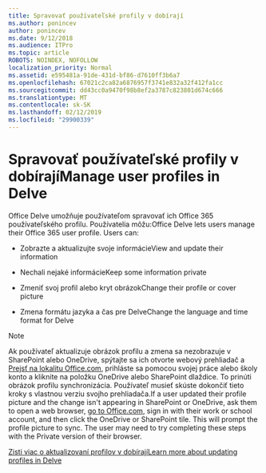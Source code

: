 ```yaml
---
title: Spravovať používateľské profily v dobírají
ms.author: ponincev
author: ponincev
ms.date: 9/12/2018
ms.audience: ITPro
ms.topic: article
ROBOTS: NOINDEX, NOFOLLOW
localization_priority: Normal
ms.assetid: e595481a-91de-431d-bf86-d7610ff3b6a7
ms.openlocfilehash: 67021c2ca82a6876957f3741e832a32f412fa1cc
ms.sourcegitcommit: dd43cc0a9470f98b8ef2a3787c823801d674c666
ms.translationtype: MT
ms.contentlocale: sk-SK
ms.lasthandoff: 02/12/2019
ms.locfileid: "29900339"
---
```

# <a name="manage-user-profiles-in-delve"></a><span data-ttu-id="d70b3-102">Spravovať používateľské profily v dobírají</span><span class="sxs-lookup"><span data-stu-id="d70b3-102">Manage user profiles in Delve</span></span>

<span data-ttu-id="d70b3-p101">Office Delve umožňuje používateľom spravovať ich Office 365 používateľského profilu. Používatelia môžu:</span><span class="sxs-lookup"><span data-stu-id="d70b3-p101">Office Delve lets users manage their Office 365 user profile. Users can:</span></span>
  
- <span data-ttu-id="d70b3-105">Zobrazte a aktualizujte svoje informácie</span><span class="sxs-lookup"><span data-stu-id="d70b3-105">View and update their information</span></span>
    
- <span data-ttu-id="d70b3-106">Nechali nejaké informácie</span><span class="sxs-lookup"><span data-stu-id="d70b3-106">Keep some information private</span></span>
    
- <span data-ttu-id="d70b3-107">Zmeniť svoj profil alebo kryt obrázok</span><span class="sxs-lookup"><span data-stu-id="d70b3-107">Change their profile or cover picture</span></span>
    
- <span data-ttu-id="d70b3-108">Zmena formátu jazyka a čas pre Delve</span><span class="sxs-lookup"><span data-stu-id="d70b3-108">Change the language and time format for Delve</span></span>
    
> [!NOTE]
> <span data-ttu-id="d70b3-p102">Ak používateľ aktualizuje obrázok profilu a zmena sa nezobrazuje v SharePoint alebo OneDrive, spýtajte sa ich otvorte webový prehliadač a [Prejsť na lokalitu Office.com](https://www.office.com), prihláste sa pomocou svojej práce alebo školy konto a kliknite na položku OneDrive alebo SharePoint dlaždice. To prinúti obrázok profilu synchronizácia. Používateľ musieť skúste dokončiť tieto kroky s vlastnou verziu svojho prehliadača.</span><span class="sxs-lookup"><span data-stu-id="d70b3-p102">If a user updated their profile picture and the change isn't appearing in SharePoint or OneDrive, ask them to open a web browser, [go to Office.com](https://www.office.com), sign in with their work or school account, and then click the OneDrive or SharePoint tile. This will prompt the profile picture to sync. The user may need to try completing these steps with the Private version of their browser.</span></span> 
  
[<span data-ttu-id="d70b3-111">Zisti viac o aktualizovaní profilov v dobírají</span><span class="sxs-lookup"><span data-stu-id="d70b3-111">Learn more about updating profiles in Delve</span></span>](https://go.microsoft.com/fwlink/?linkid=735070)
  

